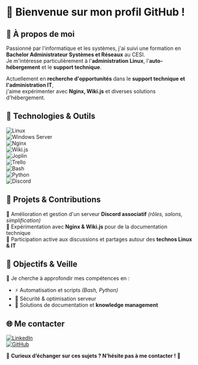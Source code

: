 # 👋 Bienvenue sur mon profil GitHub !  

## 🎯 À propos de moi  
Passionné par l'informatique et les systèmes, j'ai suivi une formation en **Bachelor Administrateur Systèmes et Réseaux** au CESI.  
Je m'intéresse particulièrement à l'**administration Linux**, l'**auto-hébergement** et le **support technique**.  

Actuellement en **recherche d'opportunités** dans le **support technique et l'administration IT**,  
j'aime expérimenter avec **Nginx, Wiki.js** et diverses solutions d'hébergement.  

## 🔧 Technologies & Outils  

![Linux](https://img.shields.io/badge/Linux-Debian/Ubuntu-FCC624?logo=linux&logoColor=black)  
![Windows Server](https://img.shields.io/badge/Windows_Server-2019/2022-blue?logo=windows&logoColor=white)  
![Nginx](https://img.shields.io/badge/Nginx-ReverseProxy-green?logo=nginx&logoColor=white)  
![Wiki.js](https://img.shields.io/badge/Wiki.js-Documentation-blue?logo=wikidot&logoColor=white)  
![Joplin](https://img.shields.io/badge/Joplin-Notes-1071E5?logo=joplin&logoColor=white)  
![Trello](https://img.shields.io/badge/Trello-ProjectManagement-0079BF?logo=trello&logoColor=white)  
![Bash](https://img.shields.io/badge/Bash-Scripting-4EAA25?logo=gnubash&logoColor=white)  
![Python](https://img.shields.io/badge/Python-Scripting-3776AB?logo=python&logoColor=white)  
![Discord](https://img.shields.io/badge/Discord-ServerManagement-5865F2?logo=discord&logoColor=white)  

## 📌 Projets & Contributions  

 🔹 Amélioration et gestion d'un serveur **Discord associatif** *(rôles, salons, simplification)*  
 🔹 Expérimentation avec **Nginx & Wiki.js** pour de la documentation technique  
 🔹 Participation active aux discussions et partages autour des **technos Linux & IT**  

## 🚀 Objectifs & Veille  

📌 Je cherche à approfondir mes compétences en :  
- ⚡ Automatisation et scripts *(Bash, Python)*  
- 🔐 Sécurité & optimisation serveur  
- 📖 Solutions de documentation et **knowledge management**  

## 🌐 Me contacter  

[![LinkedIn](https://img.shields.io/badge/LinkedIn-Profile-blue?logo=linkedin)](https://www.linkedin.com/in/shay-castelnau/)  
[![GitHub](https://img.shields.io/badge/GitHub-Profile-black?logo=github)](https://github.com/ShayITPro/)  


💬 **Curieux d’échanger sur ces sujets ? N’hésite pas à me contacter !** 🚀  
